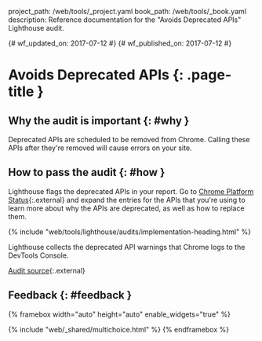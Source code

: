 project_path: /web/tools/_project.yaml
book_path: /web/tools/_book.yaml
description: Reference documentation for the "Avoids Deprecated APIs" Lighthouse audit.

{# wf_updated_on: 2017-07-12 #}
{# wf_published_on: 2017-07-12 #}

# Avoids Deprecated APIs  {: .page-title }

## Why the audit is important {: #why }

Deprecated APIs are scheduled to be removed from Chrome. Calling these APIs
after they're removed will cause errors on your site.

## How to pass the audit {: #how }

Lighthouse flags the deprecated APIs in your report. Go to [Chrome Platform
Status][CPS]{:.external} and expand the entries for the APIs that you're using
to learn more about why the APIs are deprecated, as well as how to replace
them.

[CPS]: https://www.chromestatus.com/features#deprecated

{% include "web/tools/lighthouse/audits/implementation-heading.html" %}

Lighthouse collects the deprecated API warnings that Chrome logs to the
DevTools Console.

[Audit source][src]{:.external}

[src]: https://github.com/GoogleChrome/lighthouse/blob/master/lighthouse-core/audits/deprecations

## Feedback {: #feedback }

{% framebox width="auto" height="auto" enable_widgets="true" %}
<script>
var label = 'Deprecated APIs / Helpful';
var url = 'https://github.com/google/webfundamentals/issues/new?title=[' +
      label + ']';
var feedback = {
  "category": "Lighthouse",
  "choices": [
    {
      "button": {
        "text": "This Doc Was Helpful"
      },
      "response": "Thanks for the feedback.",
      "analytics": {
        "label": label
      }
    },
    {
      "button": {
        "text": "This Doc Was Not Helpful"
      },
      "response": 'Sorry to hear that. Please <a href="' + url +
          '" target="_blank">open a GitHub issue</a> and tell us how to ' +
          'make it better.',
      "analytics": {
        "label": label,
        "value": 0
      }
    }
  ]
};
</script>
{% include "web/_shared/multichoice.html" %}
{% endframebox %}
